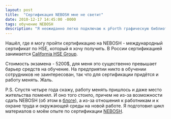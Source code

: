 ```yaml
---
layout: post
title:  "Сертификация NEBOSH мне не светит"
date: 2010-12-17 14:45:00 -0000
tags: обучение NEBOSH
description: "Я неожиданно легко подключаю к pForth графическую библиотеку, но это не работает, как ожидалось. Поэтому я решаю начать с самого начала. С инструмента, который позволяет ставить точки в графическом файле."
---
```


Нашёл, где я могу пройти сертификацию на NEBOSH - международный сертификат по HSE, который я хочу получить. В России сертификацией занимается [California HSE Group](http://californiahse.com/index.html).

Стоимость экзамена - 5200$, для меня это существенно превышает барьер средств на обучение. На предприятии никто в обучении сотрудников не заинтересован, так что для сертификации придётся и работу менять. Жаль.

P.S. Спустя четыре года скажу, работу менять пришлось и даже место жительства поменял. И оно того стоило, причем не из-за возможности сдать NEBOSH (об этом в [блоге](/blog/2014/nebosh-exam)), а из-за отношения к работникам и к охране труда и окружающей среды на новой работе. Я подготовил цикл материалов о моём опыте по сертификации [NEBOSH](/blog/2020/nebosh-options).
